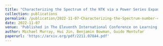 ```yaml
---
title: "Characterizing the Spectrum of the NTK via a Power Series Expansion"
collection: publications
permalink: /publication/2022-11-07-Characterizing-the-Spectrum-number-4
date: 2022-11-07
venue: 'Published in The Eleventh International Conference on Learning Representations (ICLR 2023)'
author: Michael Murray, Hui Jin, Benjamin Bowman, Guido Montufar
paperurl: 'https://arxiv.org/pdf/2211.07844.pdf'
---
```

<!-- excerpt: 'This paper is about the number 1. The number 2 is left for future work.' -->
<!-- citation: 'Jin, Hui, et al. &quot Noisy Subgraph Isomorphisms on Multiplex Networks. &quot <i>2019 IEEE International Conference on Big Data (Big Data)</i>. IEEE Computer Society, 2019.' -->

<!-- This paper is about the number 1. The number 2 is left for future work. -->

<!-- [Download paper here](https://www.math.ucla.edu/~bertozzi/papers/HuiJin-UCLA-Final-BIGDATA2019.pdf) -->
<!-- https://www.computer.org/csdl/proceedings-article/big-data/2019/09005645/1hJrOpGmfNm -->
<!-- Recommended citation: Your Name, You. (2009). "Paper Title Number 1." <i>Journal 1</i>. 1(1). -->
